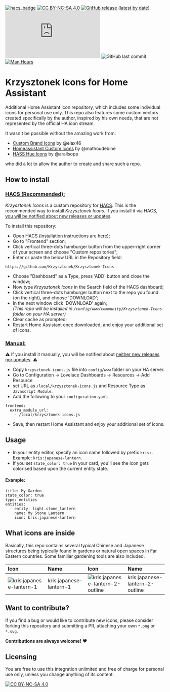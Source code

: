[![hacs_badge](https://img.shields.io/badge/HACS-Integration-41BDF5.svg)]()
[![CC BY-NC-SA 4.0][cc-by-nc-sa-shield]][cc-by-nc-sa]
[![GitHub release (latest by date)](https://img.shields.io/github/v/release/krzysztonek/krzysztonek-icons)](https://github.com/krzysztonek/my-ha-icons/releases)
![GitHub file size in bytes](https://img.shields.io/github/size/krzysztonek/my-ha-icons/krzysztonek-icons.js?label=plugin%20size)
![GitHub last commit](https://img.shields.io/github/last-commit/krzysztonek/my-ha-icons)
[![Man Hours](https://img.shields.io/endpoint?url=https%3A%2F%2Fmh.jessemillar.com%2Fhours%3Frepo%3Dhttps%3A%2F%2Fgithub.com%2Fkrzysztonek%2Fmy-ha-icons.git)](https://jessemillar.com/r/man-hours)

[cc-by-nc-sa]: http://creativecommons.org/licenses/by-nc-sa/4.0/
[cc-by-nc-sa-image]: https://licensebuttons.net/l/by-nc-sa/4.0/88x31.png
[cc-by-nc-sa-shield]: https://img.shields.io/badge/License-CC%20BY--NC--SA%204.0-lightgrey.svg


[cc-by-nc-sa]: http://creativecommons.org/licenses/by-nc-sa/4.0/
[cc-by-nc-sa-image]: https://licensebuttons.net/l/by-nc-sa/4.0/88x31.png
[cc-by-nc-sa-shield]: https://img.shields.io/badge/License-CC%20BY--NC--SA%204.0-lightgrey.svg

# __Krzysztonek Icons__ for Home Assistant

Additional Home Assistant icon repository, which includes some individual icons for personal use only. This repo also features some custom vectors created specifically by the author, inspired by his own needs, that are not represented by the official HA icon stream.

It wasn't be possible without the amazing work from:
* [Custom Brand Icons](https://github.com/elax46/custom-brand-icons) by @elax46
* [Homeassistant Custom Icons](https://github.com/mathoudebine/homeassistant-custom-icons) by @mathoudebine
* [HASS Hue Icons](https://github.com/arallsopp/hass-hue-icons) by @arallsopp

who did a lot to allow the author to create and share such a repo.



## How to install

### <ins>HACS (Recommended):</ins>
_Krzysztonek Icons_ is a custom repository for [HACS](https://hacs.xyz/). This is the recommended way to install _Krzysztonek Icons_. If you install it via HACS, <ins>you will be notified about new releases or updates</ins>.

To install this repository:

- Open HACS (installation instructions are [here](https://hacs.xyz/docs/installation/installation/));
- Go to "Frontend" section;
- Click vertical three-dots hamburger button from the upper-right corner of your screen and choose "Custom repositories";
- Enter or paste the below URL in the Repository field:
```
https://github.com/Krzysztonek/Krzysztonek-Icons
```
- Choose "Dashboard" as a Type, press 'ADD' button and close the window;
- Now type _Krzysztonek Icons_ in the Search field of the HACS dashboard;
- Click vertical three-dots hamburger button next to the repo you found (on the right), and choose 'DOWNLOAD';
- In the next window click 'DOWNLOAD' again;<br>
  _(This repo will be installed in `/config/www/community/Krzysztonek-Icons` folder on your HA server)_
- Clear cache as prompted;
- Restart Home Assistant once downloaded, and enjoy your additional set of icons.

### <ins>Manual:</ins>
:warning: If you install it manually, you will be notified about <ins>neither new releases nor updates</ins>. :warning:
- Copy `krzysztonek-icons.js` file into `config/www` folder on your HA server.
- Go to Configuration -> Lovelace Dashboards -> Resources -> Add Resource
- set URL as `/local/krzysztonek-icons.js` and Resource Type as `Javascript Module`.
- Add the following to your `configuration.yaml`:
```
frontend:
  extra_module_url:
    - /local/krzysztonek-icons.js
```

- Save, then restart Home Assistant and enjoy your additional set of icons.


## Usage
- In your entity editor, specify an icon name followed by prefix `kris:`. Example: `kris:japanese-lantern`.
- If you set `state_color: true` in your card, you'll see the icon gets colorised based upon the current entity state.

#### Example:

```
title: My Garden
state_color: true
type: entities
entities:
  - entity: light.stone_lantern
    name: My Stone Lantern
    icon: kris:japanese-lantern
```

## What icons are inside

Basically, this repo contains several typical Chinese and Japanese structures being typically found in gardens or natural open spaces in Far Eastern countries.
Some familiar gardening tools are also included.

[//]: # (Start Krzysztonek Icons)

| Icon | Name | Icon | Name 
| :--- | :--- | :--- | :--- |
| ![kris:japanese-lantern-1](https://github.com/Krzysztonek/My-HA-Icons/blob/main/docs/svg/japanese-lantern-1-solid.svg)| kris:japanese-lantern-1 | ![kris:japanese-lantern-2-outline](https://github.com/Krzysztonek/My-HA-Icons/blob/main/docs/svg/japanese-lantern-2-outline.svg)| kris:japanese-lantern-2-outline |


[//]: # (End Krzysztonek Icons)



## Want to contribute?
If you find a bug or would like to contribute new icons, please consider forking this repository and submitting a PR, attaching your own `*.png` or `*.svg`.

__Contributions are always welcome!__ :heart:


## Licensing
You are free to use this integration unlimited and free of charge for personal use only, unless you change anything of its content.

[![CC BY-NC-SA 4.0][cc-by-nc-sa-shield]][cc-by-nc-sa] 
